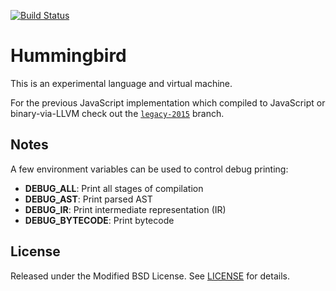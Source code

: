 [![Build Status][travis-image]][travis-url]

[travis-image]: https://travis-ci.org/dirk/hummingbird.svg
[travis-url]: https://travis-ci.org/dirk/hummingbird

# Hummingbird

This is an experimental language and virtual machine.

For the previous JavaScript implementation which compiled to JavaScript or binary-via-LLVM check out the [`legacy-2015`](https://github.com/dirk/hummingbird/tree/legacy-2015) branch.

## Notes

A few environment variables can be used to control debug printing:

- **DEBUG_ALL**: Print all stages of compilation
- **DEBUG_AST**: Print parsed AST
- **DEBUG_IR**: Print intermediate representation (IR)
- **DEBUG_BYTECODE**: Print bytecode

## License

Released under the Modified BSD License. See [LICENSE](LICENSE) for details.

